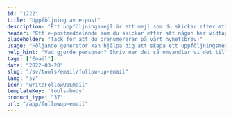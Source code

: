 ```yaml
---
id: "1222"
title: "Uppföljning av e-post"
description: "Ett uppföljningsmejl är ett mejl som du skickar efter att någon har vidtagit en åtgärd, t.ex. att prenumerera på ditt nyhetsbrev, ladda ner ett innehåll eller göra ett köp. Syftet med ett uppföljningsmejl är att bygga upp en relation med den person som vidtagit åtgärden och få dem att göra en annan åtgärd, t.ex. att besöka din webbplats, delta i ett evenemang eller göra ett nytt köp."
header: "Ett e-postmeddelande som du skickar efter att någon har vidtagit en åtgärd."
placeholder: "Tack för att du prenumererar på vårt nyhetsbrev!"
usage: "Följande generator kan hjälpa dig att skapa ett uppföljningsmeddelande som är skräddarsytt för ditt varumärke."
help_hint: "Vad gjorde personen? Skriv ner det så omvandlar vi det till ett uppföljningsmeddelande."
tags: ["Email"]
date: "2022-03-28"
slug: "/sv/tools/email/follow-up-email"
lang: "sv"
icon: "writeFollowUpEmail"
templateKey: 'tools-body'
product_type: "37"
url: "/app/followup-email"
---
```


